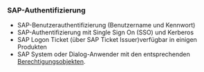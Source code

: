 
### SAP-Authentifizierung
- SAP-Benutzerauthentifizierung (Benutzername und Kennwort)
- SAP-Authentifizierung mit Single Sign On (SSO) und Kerberos
- SAP Logon Ticket (über SAP Ticket Issuer)verfügbar in einigen Produkten 
- SAP System oder Dialog-Anwender mit den entsprechenden [Berechtigungsobjekten](https://kb.theobald-software.com/sap/authority-objects-sap-user-rights).
